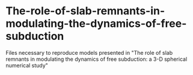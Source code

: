 # The-role-of-slab-remnants-in-modulating-the-dynamics-of-free-subduction
Files necessary to reproduce models presented in "The role of slab remnants in modulating the dynamics of free subduction: a 3-D spherical numerical study"
